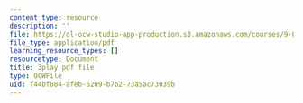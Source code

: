 ```yaml
---
content_type: resource
description: ''
file: https://ol-ocw-studio-app-production.s3.amazonaws.com/courses/9-00-introduction-to-psychology-fall-2004/f44bf084afeb6209b7b273a5ac73039b_10489.pdf
file_type: application/pdf
learning_resource_types: []
resourcetype: Document
title: 3play pdf file
type: OCWFile
uid: f44bf084-afeb-6209-b7b2-73a5ac73039b
---
```

